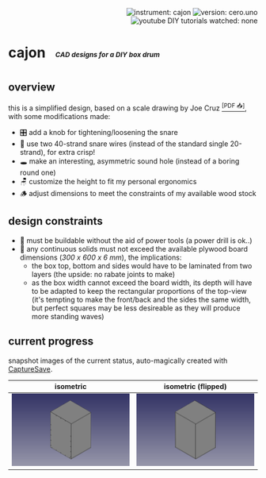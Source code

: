 <p align="right">
  <img src="https://img.shields.io/badge/instrument-cajon-gold"
       alt="instrument: cajon" />
  <img src="https://img.shields.io/badge/version-cero.uno-dodgerblue"
       alt="version: cero.uno" />
  <img src="https://img.shields.io/badge/youtube%20DIY%20tutorials%20watched-none-f00"
       alt="youtube DIY tutorials watched: none" />
</p>


# cajon &nbsp; <sub><sub><sup><sup>_CAD designs for a DIY box drum_</sup></sup></sub></sub>


## overview

this is a simplified design, based on a scale drawing by Joe Cruz [<sup>\[PDF 📥\]</sup>][1], with some modifications made:

- 🎛️ add a knob for tightening/loosening the snare
- 🥁 use two 40-strand snare wires (instead of the standard single 20-strand), for extra crisp!
- 🕳️ make an interesting, asymmetric sound hole (instead of a boring round one)
- 🪑 customize the height to fit my personal ergonomics
- 🪵 adjust dimensions to meet the constraints of my available wood stock


## design constraints

- 🧰 must be buildable without the aid of power tools (a power drill is ok..)
- 📏 any continuous solids must not exceed the available plywood board dimensions (_300 x 600 x 6 mm_), the implications:
  - the box top, bottom and sides would have to be laminated from two layers (the upside: no rabate joints to make)
  - as the box width cannot exceed the board width, its depth will have to be adapted to keep the rectangular proportions of the top-view (it's tempting to make the front/back and the sides the same width, but perfect squares may be less desireable as they will produce more standing waves) 

                   
## current progress

snapshot images of the current status, auto-magically created with [CaptureSave][2].

| isometric | isometric (flipped) |
| --- | --- |
| ![current progress - isometric view][11] | ![current progress - isometric view (flipped)][12] |




[1]: https://tnmarketing.s3.amazonaws.com/content/wwgoa/How-to-Build-a-Cajon-Drum-WWGOA.PDF
[2]: https://github.com/eliranmal/freecad-macros/blob/main/macros/CaptureSave.py

[11]: export/cajon-isometric.png
[12]: export/cajon-isometric-flipped.png
